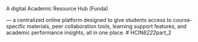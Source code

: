 A digital Academic Resource Hub (Funda) 

— a centralized online platform designed to give
students access to course-specific materials,
peer collaboration tools, learning support features,
and academic performance insights, all in one place.
#   H C I N _ 6 2 2 2 _ p a r t _ 2 
 
 
